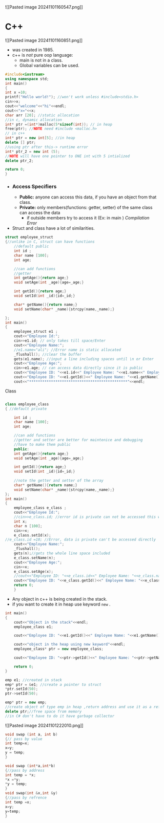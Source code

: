 ![[Pasted image 20241101160547.png]] 

# C++
![[Pasted image 20241101160851.png]]
- was created in 1985.
- c++ is *not* pure oop language:
	- main is not in a class.
	- Global variables can be used.
```c++
#include<iostream> 
using namespace std;
int main()
{
int x =10;
printf("Hello world!"); //won't work unless #include<stdio.h>
cin>>x;
cout<<"welcome"<<"hi"<<endl;
cout<<"x="<<x;
char arr [20]; //static allocation
//in c, dynamic allocation
int* ptr =(int*)malloc(5*sizeof(int)); // in heap
free(ptr); //NOTE need #include <malloc.h>
// in c++
int* ptr = new int[5]; //in heap 
delete [] ptr;
//using ptr after this-> runtime error
int* ptr_2 = new int (5); 
//NOTE will have one pointer to ONE int with 5 intialized 
delete ptr_2;

return 0;
}
```

- ### Access Specifiers
	- **Public:** anyone can access this data, if you have an object from that class.
	- **Private:** only members(functions: getter, setter) of the same class can access the data
		- if outside members try to access it (Ex: in main ) *Compilation Error* 
- Struct and class have a lot of similarities. 
```C++
struct employee_struct
{//unlike in C, struct can have functions
    //default public
    int id ;
    char name [100];
    int age;

    //can add functions
    //getter
    int getAge(){return age;}
    void setAge(int _age){age=_age;}

    int getId(){return age;}
    void setId(int _id){id=_id;}

    char* getName(){return name;}
    void setName(char* _name){strcpy(name,_name);}

};
int main()
{
    employee_struct e1 ;
    cout<<"Employee Id:";
    cin>>e1.id; // only takes till space/Enter
    cout<<"Employee Name:";
    //e1.name="ali"; //Error name is static allocated
    _flushall(); //clear the buffer
    gets(e1.name); //input a line including spaces until \n or Enter
    cout<<"Employee Age:";
    cin>>e1.age; // can access data directly since it is public
    cout<<"Employee ID: "<<e1.id<<" Employee Name: "<<e1.name<<" Employee Age: "<<e1.age<<endl;
    cout<<"Employee ID: "<<e1.getId()<<" Employee Name: "<<e1.getName()<<" Employee Age: "<<e1.getAge()<<endl;
    cout<<"*********************************************"<<endl;
```

Class
```C++

class employee_class
{ //default private

    int id ;
    char name [100];
    int age;

    //can add functions
    //getter and setter are better for maintenice and debugging
    //have to make them public
    public:
    int getAge(){return age;}
    void setAge(int _age){age=_age;}

    int getId(){return age;}
    void setId(int _id){id=_id;}
    
	//note the getter and setter of the array
    char* getName(){return name;} 
    void setName(char* _name){strcpy(name,_name);}
};
int main()
{
	employee_class e_class ;
    cout<<"Employee Id:";
    //cin>>e_class.id; //error id is private can not be accessed this way.
    int x;
    char n [100];
    cin>>x;
    e_class.setId(x);
//e_class.id =10; //Error, data is private can't be accessed directly
    cout<<"Employee Name:";
    _flushall();
    gets(n);//gets the whole line space included
    e_class.setName(n);
    cout<<"Employee Age:";
    cin>>x;
    e_class.setAge(x);
    //cout<<"Employee ID: "<<e_class.id<<" Employee Name: "<<e_class.name<<" Employee Age: "<<e_class.age<<endl; //error
    cout<<"Employee ID: "<<e_class.getId()<<" Employee Name: "<<e_class.getName()<<" Employee Age: "<<e_class.getAge()<<endl;
    return 0;
    }
```

- Any object in c++ is being created in the stack.
- if you want to create it in heap use keyword `new` .

```C++
int main()
{
    cout<<"Object in the stack"<<endl;
    employee_class e1;

    cout<<"Employee ID: "<<e1.getId()<<" Employee Name: "<<e1.getName()<<" Employee Age: "<<e1.getAge()<<endl;

    cout<<"object in the heap using new keyword"<<endl;
    employee_class* ptr = new employee_class;

    cout<<"Employee ID: "<<ptr->getId()<<" Employee Name: "<<ptr->getName()<<" Employee Age: "<<ptr->getAge()<<endl;

    return 0;
}
```

```C++
emp e1; //created in stack
emp* ptr = &e1; //create a pointer to struct
*ptr.setId(50);
ptr->setId(50);

emp* ptr = new emp; 
//create object of type emp in heap ,return address and use it as a refrence.
delete ptr;//free space from memory
//in C# don't have to do it have garbage collector
```

![[Pasted image 20241101222010.png]]

```C++
void swap (int a, int b)
{// pass by value
int temp=x;
x=y;
y = temp;
}

void swap (int*a,int*b)
{//pass by address
int temp = *x;
*x =*y;
*y = temp;
}
void swap(int &x,int &y)
{//pass by refrence
int temp =x;
x=y;
y=temp;
}
```